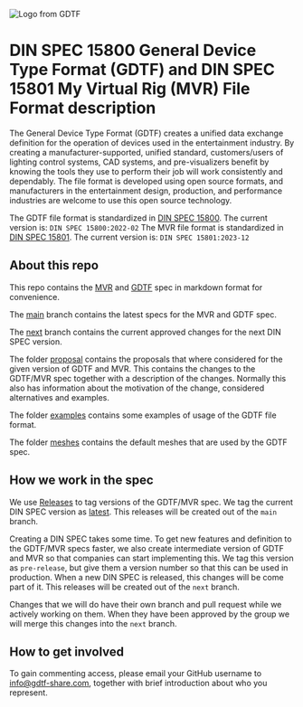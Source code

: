 ![Logo from GDTF](gdtf-mvr-logo-color.png)
# DIN SPEC 15800  General Device Type Format (GDTF) and DIN SPEC 15801 My Virtual Rig (MVR) File Format description

The General Device Type Format (GDTF) creates a unified data exchange definition for the operation of devices used in the entertainment industry. By creating a manufacturer-supported, unified standard, customers/users of lighting control systems, CAD systems, and pre-visualizers benefit by knowing the tools they use to perform their job will work consistently and dependably. The file format is developed using open source formats, and manufacturers in the entertainment design, production, and performance industries are welcome to use this open source technology.

The GDTF file format is standardized in [DIN SPEC 15800](https://www.beuth.de/en/technical-rule/din-spec-15800/349717520). The current version is: `DIN SPEC 15800:2022-02`
The MVR file format is standardized in [DIN SPEC 15801](https://www.beuth.de/en/technical-rule/din-spec-15801/373968511). The current version is: `DIN SPEC 15801:2023-12`

## About this repo 

This repo contains the [MVR](mvr-spec.md) and [GDTF](gdtf-spec.md) spec in markdown format for convenience. 

The [main](https://github.com/mvrdevelopment/spec/tree/main) branch contains the latest specs for the MVR and GDTF spec.

The [next](https://github.com/mvrdevelopment/spec/tree/next) branch contains the current approved changes for the next DIN SPEC version. 

The folder [proposal](https://github.com/mvrdevelopment/spec/tree/main/proposal) contains the proposals that where considered for the given version of GDTF and MVR. This contains the changes to the GDTF/MVR spec together with a description of the changes. Normally this also has information about the motivation of the change, considered alternatives and examples.


The folder [examples](https://github.com/mvrdevelopment/spec/tree/main/examples) contains some examples of usage of the GDTF file format.

The folder [meshes](https://github.com/mvrdevelopment/spec/tree/main/meshes) contains the default meshes that are used by the GDTF spec.

## How we work in the spec

We use [Releases](https://github.com/mvrdevelopment/spec/releases) to tag versions of the GDTF/MVR spec. We tag the current DIN SPEC version as [latest](https://github.com/mvrdevelopment/spec/releases/latest). 
This releases will be created out of the `main` branch.

Creating a DIN SPEC takes some time. To get new features and definition to the GDTF/MVR specs faster, we also create intermediate version of GDTF and MVR so that companies can start implementing this. We tag this version as `pre-release`, but give them a version number so that this can be used in production. When a new DIN SPEC is released, this changes will be come part of it.
This releases will be created out of the `next` branch.

Changes that we will do have their own branch and pull request while we actively working on them. When they have been approved by the group we will merge this changes into the `next` branch. 

## How to get involved
To gain commenting access, please email your GitHub username to info@gdtf-share.com, together with brief introduction about who you represent.
